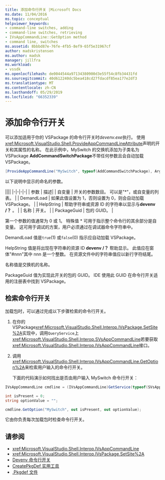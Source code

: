 ```yaml
---
title: 添加命令行开关 |Microsoft Docs
ms.date: 11/04/2016
ms.topic: conceptual
helpviewer_keywords:
- command-line switches, adding
- command-line switches, retrieving
- IVsAppCommandLine::GetOption method
- command line, switches
ms.assetid: 8bbbd87e-76fe-4fb5-8ef9-65f5e31967cf
author: madskristensen
ms.author: madsk
manager: jillfra
ms.workload:
- vssdk
ms.openlocfilehash: de0044544a97134380900d3e55f54c8fb34431fd
ms.sourcegitcommit: 40d612240dc5bea418cd27fdacdf85ea177e2df3
ms.translationtype: MT
ms.contentlocale: zh-CN
ms.lasthandoff: 05/29/2019
ms.locfileid: "66352339"
---
```

# <a name="add-command-line-switches"></a>添加命令行开关
可以添加适用于你的 VSPackage 的命令行开关时*devenv.exe*执行。 使用<xref:Microsoft.VisualStudio.Shell.ProvideAppCommandLineAttribute>声明的开关和其属性的名称。 在此示例中，MySwitch 的交换机添加为子类名为 VSPackage **AddCommandSwitchPackage**不带任何参数且会自动加载 VSPackage。

```csharp
[ProvideAppCommandLine("MySwitch", typeof(AddCommandSwitchPackage), Arguments = "0", DemandLoad = 1)]
```

 以下说明中显示的命名的参数。

||||
|-|-|-|-|
| 参数 | 描述|
| 自变量 | 开关的参数数目。 可以是"*"，或自变量的列表。 |
| DemandLoad | 如果此值设置为 1，否则设置为 0，则会自动加载 VSPackage。 |
| HelpString | 帮助字符串或资源 ID 的字符串以显示与**devenv /？** 。 |
| 名称 | 开关。 |
| PackageGuid | 包的 GUID。 |

 第一个参数的值通常为 0 或 1。 特殊值 * 可用于指示整个命令行的其余部分是自变量。 这可用于调试的方案，用户必须通过在调试器命令字符串中。

 DemandLoad 值是`true`(1) 或`false`(0) 指示应自动加载 VSPackage。

 HelpString 值是将出现在字符串的资源 ID **devenv /？** 帮助显示。 此值应在窗体"#nnn"其中 nnn 是一个整数。 在资源文件中的字符串值应以新行字符结尾。

 名称值是交换机的名称。

 PackageGuid 值为实现此开关的包的 GUID。 IDE 使用此 GUID 在命令行开关适用的注册表中找到 VSPackage。

## <a name="retrieve-command-line-switches"></a>检索命令行开关
 加载包时，可以通过完成以下步骤检索的命令行开关。

1. 在你的 VSPackage<xref:Microsoft.VisualStudio.Shell.Interop.IVsPackage.SetSite%2A>实现中，调用`QueryService`上<xref:Microsoft.VisualStudio.Shell.Interop.SVsAppCommandLine>若要获取<xref:Microsoft.VisualStudio.Shell.Interop.IVsAppCommandLine>接口。

2. 调用<xref:Microsoft.VisualStudio.Shell.Interop.IVsAppCommandLine.GetOption%2A>来检索用户输入的命令行开关。

   下面的代码演示如何找出是否由用户输入 MySwitch 命令行开关：

```csharp
IVsAppCommandLine cmdline = (IVsAppCommandLine)GetService(typeof(SVsAppCommandLine));

int isPresent = 0;
string optionValue = "";

cmdline.GetOption("MySwitch", out isPresent, out optionValue);
```

 它由你负责每次加载包时检查命令行开关。

## <a name="see-also"></a>请参阅
- <xref:Microsoft.VisualStudio.Shell.Interop.IVsAppCommandLine>
- <xref:Microsoft.VisualStudio.Shell.Interop.IVsPackage.SetSite%2A>
- [Devenv 命令行开关](../ide/reference/devenv-command-line-switches.md)
- [CreatePkgDef 实用工具](../extensibility/internals/createpkgdef-utility.md)
- [.Pkgdef 文件](/visualstudio/extensibility/shell/modifying-the-isolated-shell-by-using-the-dot-pkgdef-file)
